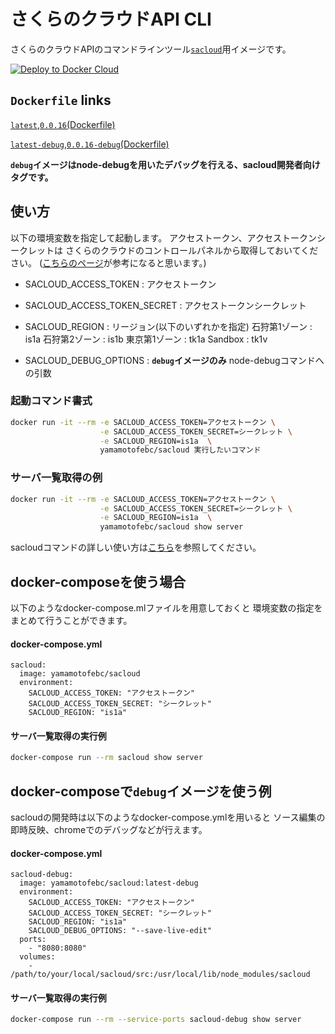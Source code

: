 
# さくらのクラウドAPI CLI

さくらのクラウドAPIのコマンドラインツール[`sacloud`](https://github.com/sakura-internet/node-sacloud)用イメージです。

[![Deploy to Docker Cloud](https://files.cloud.docker.com/images/deploy-to-dockercloud.svg)](https://cloud.docker.com/stack/deploy/)


## `Dockerfile` links

[`latest`](https://github.com/yamamoto-febc/sacloud-docker/tree/master/0.0.16),[`0.0.16`](https://github.com/yamamoto-febc/sacloud-docker/tree/master/0.0.16)[(Dockerfile)](https://github.com/yamamoto-febc/sacloud-docker/tree/master/0.0.16)

[`latest-debug`](https://github.com/yamamoto-febc/sacloud-docker/tree/master/0.0.16/debug),[`0.0.16-debug`](https://github.com/yamamoto-febc/sacloud-docker/tree/master/0.0.16/debug)[(Dockerfile)](https://github.com/yamamoto-febc/sacloud-docker/tree/master/0.0.16/debug)

**`debug`イメージはnode-debugを用いたデバッグを行える、sacloud開発者向けタグです。**

## 使い方

以下の環境変数を指定して起動します。
アクセストークン、アクセストークンシークレットは
さくらのクラウドのコントロールパネルから取得しておいてください。
([こちらのページ](http://knowledge.sakura.ad.jp/tech/1939/2/)が参考になると思います。)

* SACLOUD_ACCESS_TOKEN : アクセストークン
* SACLOUD_ACCESS_TOKEN_SECRET : アクセストークンシークレット
* SACLOUD_REGION : リージョン(以下のいずれかを指定)
      石狩第1ゾーン : is1a
      石狩第2ゾーン : is1b
      東京第1ゾーン : tk1a
      Sandbox     : tk1v

* SACLOUD_DEBUG_OPTIONS : **`debug`イメージのみ** node-debugコマンドへの引数

### 起動コマンド書式

```bash
docker run -it --rm -e SACLOUD_ACCESS_TOKEN=アクセストークン \
                    -e SACLOUD_ACCESS_TOKEN_SECRET=シークレット \
                    -e SACLOUD_REGION=is1a  \
                    yamamotofebc/sacloud 実行したいコマンド
```

### サーバ一覧取得の例
```bash
docker run -it --rm -e SACLOUD_ACCESS_TOKEN=アクセストークン \
                    -e SACLOUD_ACCESS_TOKEN_SECRET=シークレット \
                    -e SACLOUD_REGION=is1a  \
                    yamamotofebc/sacloud show server
```
sacloudコマンドの詳しい使い方は[こちら](https://github.com/sakura-internet/node-sacloud/wiki/Getting-started-Guide)を参照してください。

## docker-composeを使う場合

以下のようなdocker-compose.mlファイルを用意しておくと
環境変数の指定をまとめて行うことができます。

#### docker-compose.yml
```docker-compose
sacloud:
  image: yamamotofebc/sacloud
  environment:
    SACLOUD_ACCESS_TOKEN: "アクセストークン"
    SACLOUD_ACCESS_TOKEN_SECRET: "シークレット"
    SACLOUD_REGION: "is1a"
```

#### サーバ一覧取得の実行例
```bash
docker-compose run --rm sacloud show server
```

## docker-composeで`debug`イメージを使う例

sacloudの開発時は以下のようなdocker-compose.ymlを用いると
ソース編集の即時反映、chromeでのデバッグなどが行えます。

#### docker-compose.yml
```docker-compose
sacloud-debug:
  image: yamamotofebc/sacloud:latest-debug
  environment:
    SACLOUD_ACCESS_TOKEN: "アクセストークン"
    SACLOUD_ACCESS_TOKEN_SECRET: "シークレット"
    SACLOUD_REGION: "is1a"
    SACLOUD_DEBUG_OPTIONS: "--save-live-edit"
  ports:
    - "8080:8080"
  volumes:
    - /path/to/your/local/sacloud/src:/usr/local/lib/node_modules/sacloud
```

#### サーバ一覧取得の実行例
```bash
docker-compose run --rm --service-ports sacloud-debug show server
```
